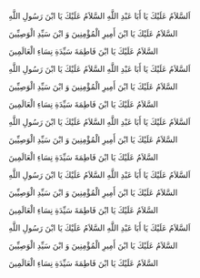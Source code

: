 اَلسَّلاَمُ عَلَيْكَ يَا أَبَا عَبْدِ اللَّهِ السَّلاَمُ عَلَيْكَ يَا ابْنَ رَسُولِ اللَّهِ

السَّلاَمُ عَلَيْكَ يَا ابْنَ أَمِيرِ الْمُؤْمِنِينَ وَ ابْنَ سَيِّدِ الْوَصِيِّينَ

السَّلاَمُ عَلَيْكَ يَا ابْنَ فَاطِمَةَ سَيِّدَةِ نِسَاءِ الْعَالَمِينَ

اَلسَّلاَمُ عَلَيْكَ يَا أَبَا عَبْدِ اللَّهِ السَّلاَمُ عَلَيْكَ يَا ابْنَ رَسُولِ اللَّهِ

السَّلاَمُ عَلَيْكَ يَا ابْنَ أَمِيرِ الْمُؤْمِنِينَ وَ ابْنَ سَيِّدِ الْوَصِيِّينَ

السَّلاَمُ عَلَيْكَ يَا ابْنَ فَاطِمَةَ سَيِّدَةِ نِسَاءِ الْعَالَمِينَ

اَلسَّلاَمُ عَلَيْكَ يَا أَبَا عَبْدِ اللَّهِ السَّلاَمُ عَلَيْكَ يَا ابْنَ رَسُولِ اللَّهِ

السَّلاَمُ عَلَيْكَ يَا ابْنَ أَمِيرِ الْمُؤْمِنِينَ وَ ابْنَ سَيِّدِ الْوَصِيِّينَ

السَّلاَمُ عَلَيْكَ يَا ابْنَ فَاطِمَةَ سَيِّدَةِ نِسَاءِ الْعَالَمِينَ

اَلسَّلاَمُ عَلَيْكَ يَا أَبَا عَبْدِ اللَّهِ السَّلاَمُ عَلَيْكَ يَا ابْنَ رَسُولِ اللَّهِ

السَّلاَمُ عَلَيْكَ يَا ابْنَ أَمِيرِ الْمُؤْمِنِينَ وَ ابْنَ سَيِّدِ الْوَصِيِّينَ

السَّلاَمُ عَلَيْكَ يَا ابْنَ فَاطِمَةَ سَيِّدَةِ نِسَاءِ الْعَالَمِينَ

اَلسَّلاَمُ عَلَيْكَ يَا أَبَا عَبْدِ اللَّهِ السَّلاَمُ عَلَيْكَ يَا ابْنَ رَسُولِ اللَّهِ

السَّلاَمُ عَلَيْكَ يَا ابْنَ أَمِيرِ الْمُؤْمِنِينَ وَ ابْنَ سَيِّدِ الْوَصِيِّينَ

السَّلاَمُ عَلَيْكَ يَا ابْنَ فَاطِمَةَ سَيِّدَةِ نِسَاءِ الْعَالَمِينَ

